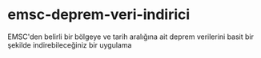 # emsc-deprem-veri-indirici
EMSC'den belirli bir bölgeye ve tarih aralığına ait deprem verilerini basit bir şekilde indirebileceğiniz bir uygulama
